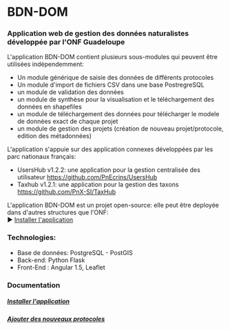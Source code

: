 # BDN-DOM
### Application web de gestion des données naturalistes développée par l'ONF Guadeloupe

L'application BDN-DOM contient plusieurs sous-modules qui peuvent être utilisées indépendemment:
* Un module générique de saisie  des données de différents protocoles
* Un module d'import de fichiers CSV dans une base PostregreSQL
* un module de validation des données
* un module de synthèse pour la visualisation et le téléchargement des données en shapefiles
* un module de téléchargement des données pour télécharger le modele de données exact de chaque projet
* un module de gestion des projets (création de nouveau projet/protocole, edition des métadonnées)

L'application s'appuie sur des application connexes développées par les parc nationaux français:
- UsersHub v1.2.2: une application pour la gestion centralisée des utilisateur https://github.com/PnEcrins/UsersHub
- Taxhub v1.2.1: une application pour la gestion des taxons https://github.com/PnX-SI/TaxHub

L'application BDN-DOM est un projet open-source: elle peut être deployée dans d'autres structures que l'ONF:  
:arrow_forward: [Installer l'application](https://github.com/TheoLechemia/BDN/blob/master/documentation/installation.md)


### Technologies:
* Base de données: PostgreSQL - PostGIS
* Back-end: Python Flask
* Front-End : Angular 1.5, Leaflet


### Documentation
##### [Installer l'application](https://github.com/TheoLechemia/BDN/blob/master/documentation/installation.md)
##### [Ajouter des nouveaux protocoles](https://github.com/TheoLechemia/BDN/blob/master/documentation/ajout_protocole.md)







